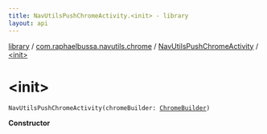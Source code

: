 ```yaml
---
title: NavUtilsPushChromeActivity.<init> - library
layout: api
---
```


<div class='api-docs-breadcrumbs'><a href="../../index.html">library</a> / <a href="../index.html">com.raphaelbussa.navutils.chrome</a> / <a href="index.html">NavUtilsPushChromeActivity</a> / <a href="./-init-.html">&lt;init&gt;</a></div>

# &lt;init&gt;

<div class="signature"><code><span class="identifier">NavUtilsPushChromeActivity</span><span class="symbol">(</span><span class="parameterName" id="com.raphaelbussa.navutils.chrome.NavUtilsPushChromeActivity$<init>(com.raphaelbussa.navutils.chrome.ChromeBuilder)/chromeBuilder">chromeBuilder</span><span class="symbol">:</span>&nbsp;<a href="../-chrome-builder/index.html"><span class="identifier">ChromeBuilder</span></a><span class="symbol">)</span></code></div>

**Constructor**

